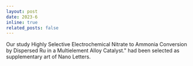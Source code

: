 ```yaml
---
layout: post
date: 2023-6
inline: true
related_posts: false
---
```


Our study Highly Selective Electrochemical Nitrate to Ammonia Conversion by Dispersed Ru in a Multielement Alloy Catalyst." had been selected as supplementary art of Nano Letters.